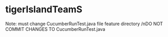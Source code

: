 # tigerIslandTeamS

Note: must change CucumberRunTest.java file feature directory
/nDO NOT COMMIT CHANGES TO CucumberRunTest.java
